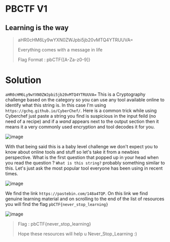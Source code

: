 # PBCTF V1
## Learning is the way
>aHR0cHM6Ly9wYXN0ZWJpbi5jb20vMTQ4YTRUUVA=
>
>Everything comes with a message in life
>
>Flag Format : pbCTF{[A-Za-z0-9]}

# Solution

`aHR0cHM6Ly9wYXN0ZWJpbi5jb20vMTQ4YTRUUVA=` This is a Cryptography challenge based on the category so you can use any tool available online to identify what this string is.
In this case I'm using `https://gchq.github.io/CyberChef/`. Here is a common trick while using Cyberchef just paste a string you find is suspicious in the input feild (no need of a recipe) and if a *wand* appears next to the output section then it means it a very commonly used encryption and tool decodes it for you.


![image](https://github.com/sumukhchitloor/pbCTF/assets/84336892/6df493c5-0fb0-4e73-9c53-176a424dbc74)


With that being said this is a baby level challenge we don't expect you to know about online tools and stuff so let's take it from a newbies perspective.
What is the first question that popped up in your head when you read the question ? 
`What is this string?` probably something similar to this. Let's just ask the most popular tool everyone has been using in recent times.


![image](https://github.com/sumukhchitloor/pbCTF/assets/84336892/bf9d668d-fe84-4049-937d-d27179e46583)


We find the link `https://pastebin.com/148a4TQP`. On this link we find genuine learning material and on scrolling to the end of the list of resources you will find the flag `pbCTF{never_stop_learning}`

![image](https://github.com/sumukhchitloor/pbCTF/assets/84336892/3b52f370-b5ae-4966-a02e-4ba09d2d2d52)


>Flag : pbCTF{never_stop_learning}
>
>Hope these resources will help u Never_Stop_Learning :)
